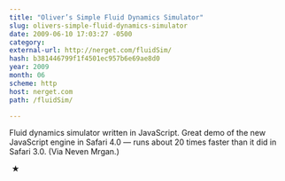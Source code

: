 ```yaml
---
title: "Oliver’s Simple Fluid Dynamics Simulator"
slug: olivers-simple-fluid-dynamics-simulator
date: 2009-06-10 17:03:27 -0500
category: 
external-url: http://nerget.com/fluidSim/
hash: b381446799f1f4501ec957b6e69ae8d0
year: 2009
month: 06
scheme: http
host: nerget.com
path: /fluidSim/

---
```


Fluid dynamics simulator written in JavaScript. Great demo of the new JavaScript engine in Safari 4.0 — runs about 20 times faster than it did in Safari 3.0. (Via Neven Mrgan.)



 ★ 

